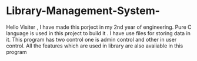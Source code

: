 # Library-Management-System-
Hello Visiter ,
I have made this porject in my 2nd year of engineering. Pure C language is used in this project to build it . 
I have use files for storing data in it. This program has two control one is admin control and other in user control. All the features which are used in library are also avaiiable in this program
